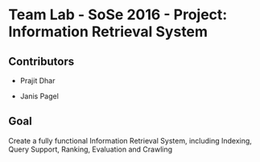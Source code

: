 # Team Lab - SoSe 2016 - Project: Information Retrieval System

## Contributors

-  Prajit Dhar

-  Janis Pagel

## Goal

Create a fully functional Information Retrieval System, including Indexing, Query Support, Ranking, Evaluation and Crawling